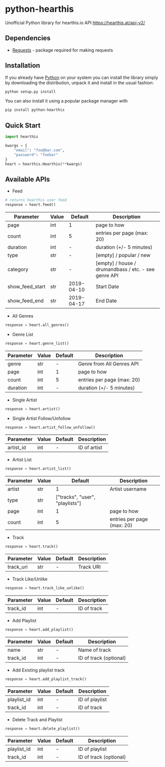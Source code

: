 # python-hearthis
Unofficial Python library for hearthis.io API https://hearthis.at/api-v2/
## Dependencies
- [Requests](https://github.com/kennethreitz/requests) - package required for making requests

## Installation
If you already have [Python](http://www.python.org/) on your system you can install the library simply by downloading the distribution, unpack it and install in the usual fashion:

```bash
python setup.py install
```

You can also install it using a popular package manager with

```bash
pip install python-hearthis
```

## Quick Start
```python
import hearthis

kwargs = {
    "email": "foo@bar.com",
    "password": "foobar"
}
heart = hearthis.Hearthis(**kwargs)
```

## Available APIs
- Feed
```python
# returns hearthis user feed
response = heart.feed()
```
|Parameter|Value|Default|Description|
|---|---|---|---|
|page|int|1|page to how|
|count|int|5|entries per page (max: 20)|
|duration|int|-|duration (+/- 5 minutes)|
|type|str|-|[empty] / popular / new|
|category|str|-|[empty] / house / drumandbass / etc. - see genre API|
|show_feed_start|str|2019-04-10|Start Date|
|show_feed_end|str|2019-04-17|End Date|

- All Genres
```python
response = heart.all_genres()
```

- Genre List
```python
response = heart.genre_list()
```
|Parameter|Value|Default|Description|
|---|---|---|---|
|genre|str|-|Genre from All Genres API|
|page|int|1|page to how|
|count|int|5|entries per page (max: 20)|
|duration|int|-|duration (+/- 5 minutes)|

- Single Artist
```python
response = heart.artist()
```

- Single Artist Follow/Unfollow
```python
response = heart.artist_follow_unfollow()
```
|Parameter|Value|Default|Description|
|---|---|---|---|
|artist_id|int|-|ID of artist|

- Artist List
```python
response = heart.artist_list()
```
|Parameter|Value|Default|Description|
|---|---|---|---|
|artist|str|1|Artist username|
|type|str|["tracks", "user", "playlists"]||
|page|int|1|page to how|
|count|int|5|entries per page (max: 20)|

- Track
```python
response = heart.track()
```
|Parameter|Value|Default|Description|
|---|---|---|---|
|track_uri|str|-|Track URI|

- Track Like/Unlike
```python
response = heart.track_like_unlike()
```
|Parameter|Value|Default|Description|
|---|---|---|---|
|track_id|int|-|ID of track|

- Add Playlist
```python
response = heart.add_playlist()
```
|Parameter|Value|Default|Description|
|---|---|---|---|
|name|str|-|Name of track|
|track_id|int|-|ID of track (optional)|

- Add Existing playlist track
```python
response = heart.add_playlist_track()
```
|Parameter|Value|Default|Description|
|---|---|---|---|
|playlist_id|int|-|ID of playlist|
|track_id|int|-|ID of track|

- Delete Track and Playlist
```python
response = heart.delete_playlist()
```
|Parameter|Value|Default|Description|
|---|---|---|---|
|playlist_id|int|-|ID of playlist|
|track_id|int|-|ID of track (optional)|